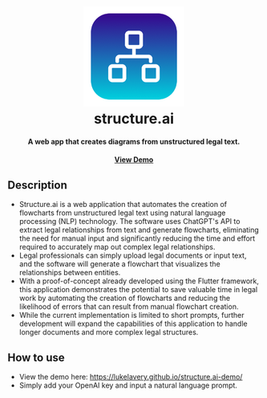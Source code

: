 <h1 align="center">
  <br>
  <img src="https://github.com/lukelavery/structure.ai/blob/main/assets/images/logo.png" alt="structure.ai" width="200">
  <br>
  structure.ai
  <br>
</h1>

<div align="center">
  <h4>A web app that creates diagrams from unstructured legal text.</h4>
  <a href="https://lukelavery.github.io/structure.ai-demo/"><h4>View Demo</h4></a>
</div>


## Description
* Structure.ai is a web application that automates the creation of flowcharts from unstructured legal text using natural language processing (NLP) technology.
The software uses ChatGPT's API to extract legal relationships from text and generate flowcharts, eliminating the need for manual input and significantly reducing the time and effort required to accurately map out complex legal relationships.
* Legal professionals can simply upload legal documents or input text, and the software will generate a flowchart that visualizes the relationships between entities.
* With a proof-of-concept already developed using the Flutter framework, this application demonstrates the potential to save valuable time in legal work by automating the creation of flowcharts and reducing the likelihood of errors that can result from manual flowchart creation.
* While the current implementation is limited to short prompts, further development will expand the capabilities of this application to handle longer documents and more complex legal structures.

## How to use
* View the demo here: https://lukelavery.github.io/structure.ai-demo/
* Simply add your OpenAI key and input a natural language prompt.
